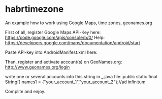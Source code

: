habrtimezone
============

An example how to work using Google Maps, time zones, geonames.org

First of all, register Google Maps API-Key here: https://code.google.com/apis/console/b/0/
Help: https://developers.google.com/maps/documentation/android/start

Paste API-key into AndroidManifest.xml here:
<meta-data
            android:name="com.google.android.maps.v2.API_KEY"
            android:value="your_api_key" />

Than, register and activate account(s) on GeoNames.org: http://www.geonames.org/login

write one or several accounts into this string in _.java file:
public static final String[] names1 = {"your_account_1","your_account_2"};//ad infinitum

Complite and enjoy.
